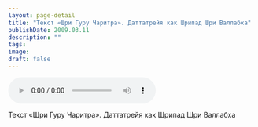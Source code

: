 ```yaml
---
layout: page-detail
title: "Текст «Шри Гуру Чаритра». Даттатрейя как Шрипад Шри Валлабха"
publishDate: 2009.03.11
description: ""
tags:
image:
draft: false
---
```


<audio title="2009.03.11 - Текст «Шри Гуру Чаритра». Даттатрейя как Шрипад Шри Валлабха.mp3" src="/upload/iblock/3d1/3d162c695c78f836af25c7984dd6bf02.mp3" controls=""></audio>

 Текст «Шри Гуру Чаритра». Даттатрейя как Шрипад Шри Валлабха   

  
